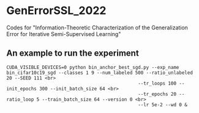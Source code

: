 # GenErrorSSL_2022
Codes for "Information-Theoretic Characterization of the Generalization Error for Iterative Semi-Supervised Learning"

## An example to run the experiment
```
CUDA_VISIBLE_DEVICES=0 python bin_anchor_best_sgd.py --exp_name bin_cifar10c19_sgd --classes 1 9 --num_labeled 500 --ratio_unlabeled 20 --SEED 111 <br>
                                                --tr_loops 100 --init_epochs 300 --init_batch_size 64 <br>
                                                --tr_epochs 20 --ratio_loop 5 --train_batch_size 64 --version 0 <br>
                                                --lr 5e-2 --wd 0 &
```
